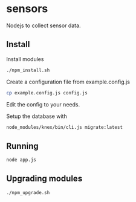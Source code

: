 # sensors
Nodejs to collect sensor data.

## Install
Install modules

```sh
./npm_install.sh
```

Create a configuration file from example.config.js

```sh
cp example.config.js config.js
```
Edit the config to your needs.

Setup the database with

```sh
node_modules/knex/bin/cli.js migrate:latest
```

## Running
```sh
node app.js
```

## Upgrading modules

```sh
./npm_upgrade.sh
```
